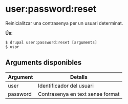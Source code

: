 # user:password:reset
Reinicialitzar una contrasenya per un usuari determinat.

**Ús:**
```
$ drupal user:password:reset [arguments]
$ uspr  
```

## Arguments disponibles
Argument | Detalls
---------|-------------
user | Identificador del usuari
password | Contrasenya en text sense format
